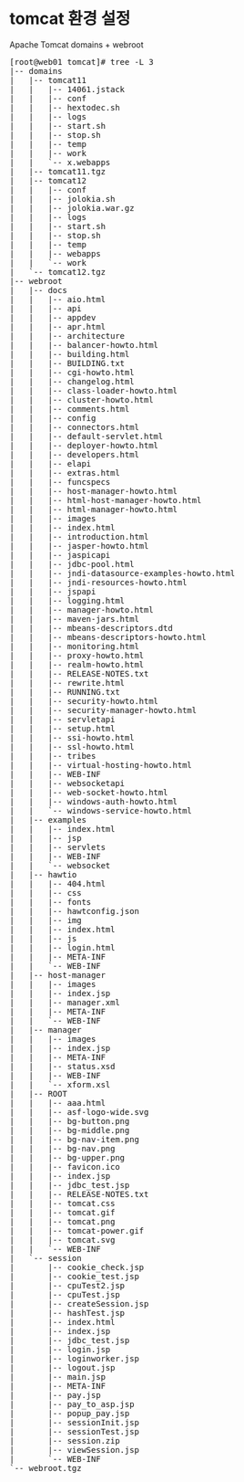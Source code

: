 # tomcat 환경 설정
Apache Tomcat domains + webroot
<pre>
[root@web01 tomcat]# tree -L 3
|-- domains
|   |-- tomcat11
|   |   |-- 14061.jstack
|   |   |-- conf
|   |   |-- hextodec.sh
|   |   |-- logs
|   |   |-- start.sh
|   |   |-- stop.sh
|   |   |-- temp
|   |   |-- work
|   |   `-- x.webapps
|   |-- tomcat11.tgz
|   |-- tomcat12
|   |   |-- conf
|   |   |-- jolokia.sh
|   |   |-- jolokia.war.gz
|   |   |-- logs
|   |   |-- start.sh
|   |   |-- stop.sh
|   |   |-- temp
|   |   |-- webapps
|   |   `-- work
|   `-- tomcat12.tgz
|-- webroot
|   |-- docs
|   |   |-- aio.html
|   |   |-- api
|   |   |-- appdev
|   |   |-- apr.html
|   |   |-- architecture
|   |   |-- balancer-howto.html
|   |   |-- building.html
|   |   |-- BUILDING.txt
|   |   |-- cgi-howto.html
|   |   |-- changelog.html
|   |   |-- class-loader-howto.html
|   |   |-- cluster-howto.html
|   |   |-- comments.html
|   |   |-- config
|   |   |-- connectors.html
|   |   |-- default-servlet.html
|   |   |-- deployer-howto.html
|   |   |-- developers.html
|   |   |-- elapi
|   |   |-- extras.html
|   |   |-- funcspecs
|   |   |-- host-manager-howto.html
|   |   |-- html-host-manager-howto.html
|   |   |-- html-manager-howto.html
|   |   |-- images
|   |   |-- index.html
|   |   |-- introduction.html
|   |   |-- jasper-howto.html
|   |   |-- jaspicapi
|   |   |-- jdbc-pool.html
|   |   |-- jndi-datasource-examples-howto.html
|   |   |-- jndi-resources-howto.html
|   |   |-- jspapi
|   |   |-- logging.html
|   |   |-- manager-howto.html
|   |   |-- maven-jars.html
|   |   |-- mbeans-descriptors.dtd
|   |   |-- mbeans-descriptors-howto.html
|   |   |-- monitoring.html
|   |   |-- proxy-howto.html
|   |   |-- realm-howto.html
|   |   |-- RELEASE-NOTES.txt
|   |   |-- rewrite.html
|   |   |-- RUNNING.txt
|   |   |-- security-howto.html
|   |   |-- security-manager-howto.html
|   |   |-- servletapi
|   |   |-- setup.html
|   |   |-- ssi-howto.html
|   |   |-- ssl-howto.html
|   |   |-- tribes
|   |   |-- virtual-hosting-howto.html
|   |   |-- WEB-INF
|   |   |-- websocketapi
|   |   |-- web-socket-howto.html
|   |   |-- windows-auth-howto.html
|   |   `-- windows-service-howto.html
|   |-- examples
|   |   |-- index.html
|   |   |-- jsp
|   |   |-- servlets
|   |   |-- WEB-INF
|   |   `-- websocket
|   |-- hawtio
|   |   |-- 404.html
|   |   |-- css
|   |   |-- fonts
|   |   |-- hawtconfig.json
|   |   |-- img
|   |   |-- index.html
|   |   |-- js
|   |   |-- login.html
|   |   |-- META-INF
|   |   `-- WEB-INF
|   |-- host-manager
|   |   |-- images
|   |   |-- index.jsp
|   |   |-- manager.xml
|   |   |-- META-INF
|   |   `-- WEB-INF
|   |-- manager
|   |   |-- images
|   |   |-- index.jsp
|   |   |-- META-INF
|   |   |-- status.xsd
|   |   |-- WEB-INF
|   |   `-- xform.xsl
|   |-- ROOT
|   |   |-- aaa.html
|   |   |-- asf-logo-wide.svg
|   |   |-- bg-button.png
|   |   |-- bg-middle.png
|   |   |-- bg-nav-item.png
|   |   |-- bg-nav.png
|   |   |-- bg-upper.png
|   |   |-- favicon.ico
|   |   |-- index.jsp
|   |   |-- jdbc_test.jsp
|   |   |-- RELEASE-NOTES.txt
|   |   |-- tomcat.css
|   |   |-- tomcat.gif
|   |   |-- tomcat.png
|   |   |-- tomcat-power.gif
|   |   |-- tomcat.svg
|   |   `-- WEB-INF
|   `-- session
|       |-- cookie_check.jsp
|       |-- cookie_test.jsp
|       |-- cpuTest2.jsp
|       |-- cpuTest.jsp
|       |-- createSession.jsp
|       |-- hashTest.jsp
|       |-- index.html
|       |-- index.jsp
|       |-- jdbc_test.jsp
|       |-- login.jsp
|       |-- loginworker.jsp
|       |-- logout.jsp
|       |-- main.jsp
|       |-- META-INF
|       |-- pay.jsp
|       |-- pay_to_asp.jsp
|       |-- popup_pay.jsp
|       |-- sessionInit.jsp
|       |-- sessionTest.jsp
|       |-- session.zip
|       |-- viewSession.jsp
|       `-- WEB-INF
`-- webroot.tgz
</pre>
